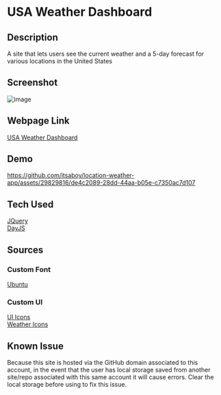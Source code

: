 # USA Weather Dashboard

## Description
A site that lets users see the current weather and a 5-day forecast for various locations in the United States 

## Screenshot
![image](https://github.com/itsaboy/location-weather-app/assets/29829816/d74a6dc5-618e-43a5-9b20-b8714aa775eb)

## Webpage Link
[USA Weather Dashboard](https://itsaboy.github.io/location-weather-app/)

## Demo
https://github.com/itsaboy/location-weather-app/assets/29829816/de4c2089-28dd-44aa-b05e-c7350ac7d107

## Tech Used
[JQuery](https://jquery.com/)  
[DayJS](https://day.js.org/)

## Sources
### Custom Font
[Ubuntu](https://fonts.google.com/specimen/Ubuntu)  
### Custom UI
[UI Icons](https://icones.js.org/collection/ci)  
[Weather Icons](https://icones.js.org/collection/wi)

## Known Issue
Because this site is hosted via the GitHub domain associated to this account,
in the event that the user has local storage saved from another site/repo
associated with this same account it will cause errors. Clear the local
storage before using to fix this issue.
